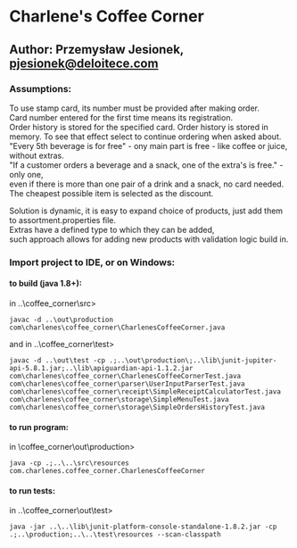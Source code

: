 # Charlene's Coffee Corner
## Author: Przemysław Jesionek, pjesionek@deloitece.com

### Assumptions:
To use stamp card, its number must be provided after making order.  
Card number entered for the first time means its registration.  
Order history is stored for the specified card. 
Order history is stored in memory. To see that effect select to continue ordering when asked about.  
"Every 5th beverage is for free" - ony main part is free - like coffee or juice, without extras.  
"If a customer orders a beverage and a snack, one of the extra's is free." - only one,  
even if there is more than one pair of a drink and a snack, no card needed.  
The cheapest possible item is selected as the discount.  
  
Solution is dynamic, it is easy to expand choice of products, just add them to assortment.properties file.  
Extras have a defined type to which they can be added,  
such approach allows for adding new products with validation logic build in.  

### Import project to IDE, or on Windows:
#### to build (java 1.8+):
in ..\coffee_corner\src>
````
javac -d ..\out\production com\charlenes\coffee_corner\CharlenesCoffeeCorner.java
````
and in ..\coffee_corner\test>
````
javac -d ..\out\test -cp .;..\out\production\;..\lib\junit-jupiter-api-5.8.1.jar;..\lib\apiguardian-api-1.1.2.jar com\charlenes\coffee_corner\CharlenesCoffeeCornerTest.java com\charlenes\coffee_corner\parser\UserInputParserTest.java com\charlenes\coffee_corner\receipt\SimpleReceiptCalculatorTest.java com\charlenes\coffee_corner\storage\SimpleMenuTest.java com\charlenes\coffee_corner\storage\SimpleOrdersHistoryTest.java
````
#### to run program:
in \coffee_corner\out\production>
````
java -cp .;..\..\src\resources com.charlenes.coffee_corner.CharlenesCoffeeCorner
````
#### to run tests:
in
..\coffee_corner\out\test>
````
java -jar ..\..\lib\junit-platform-console-standalone-1.8.2.jar -cp .;..\production;..\..\test\resources --scan-classpath
````
